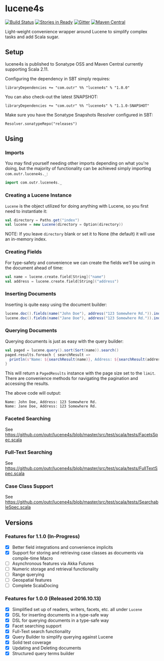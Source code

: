 # lucene4s

[![Build Status](https://travis-ci.org/outr/lucene4s.svg?branch=master)](https://travis-ci.org/outr/lucene4s)
[![Stories in Ready](https://badge.waffle.io/outr/lucene4s.png?label=ready&title=Ready)](https://waffle.io/outr/lucene4s)
[![Gitter](https://badges.gitter.im/Join%20Chat.svg)](https://gitter.im/outr/lucene4s)
[![Maven Central](https://img.shields.io/maven-central/v/com.outr/lucene4s_2.11.svg)](https://maven-badges.herokuapp.com/maven-central/com.outr/lucene4s_2.11)

Light-weight convenience wrapper around Lucene to simplify complex tasks and add Scala sugar.

## Setup

lucene4s is published to Sonatype OSS and Maven Central currently supporting Scala 2.11.

Configuring the dependency in SBT simply requires:

```
libraryDependencies += "com.outr" %% "lucene4s" % "1.0.0"
```

You can also check-out the latest SNAPSHOT:

```
libraryDependencies += "com.outr" %% "lucene4s" % "1.1.0-SNAPSHOT"
```

Make sure you have the Sonatype Snapshots Resolver configured in SBT:

```
Resolver.sonatypeRepo("releases")
```

## Using

### Imports

You may find yourself needing other imports depending on what you're doing, but the majority of functionality can be
achieved simply importing `com.outr.lucene4s._`:

```scala
import com.outr.lucene4s._
```

### Creating a Lucene Instance

`Lucene` is the object utilized for doing anything with Lucene, so you first need to instantiate it:

```scala
val directory = Paths.get("index")
val lucene = new Lucene(directory = Option(directory))
```

NOTE: If you leave `directory` blank or set it to None (the default) it will use an in-memory index. 

### Creating Fields

For type-safety and convenience we can create the fields we'll be using in the document ahead of time:

```scala
val name = lucene.create.field[String]("name")
val address = lucene.create.field[String]("address")
```

### Inserting Documents

Inserting is quite easy using the document builder:

```scala
lucene.doc().fields(name("John Doe"), address("123 Somewhere Rd.")).index()
lucene.doc().fields(name("Jane Doe"), address("123 Somewhere Rd.")).index()
```

### Querying Documents

Querying documents is just as easy with the query builder:

```scala
val paged = lucene.query().sort(Sort(name)).search()
paged.results.foreach { searchResult =>
  println(s"Name: ${searchResult(name)}, Address: ${searchResult(address)}")
}
```

This will return a `PagedResults` instance with the page size set to the `limit`. There are convenience methods for
navigating the pagination and accessing the results.

The above code will output:

```
Name: John Doe, Address: 123 Somewhere Rd.
Name: Jane Doe, Address: 123 Somewhere Rd.
```

### Faceted Searching

See https://github.com/outr/lucene4s/blob/master/src/test/scala/tests/FacetsSpec.scala

### Full-Text Searching

See https://github.com/outr/lucene4s/blob/master/src/test/scala/tests/FullTextSpec.scala

### Case Class Support

See https://github.com/outr/lucene4s/blob/master/src/test/scala/tests/SearchableSpec.scala

## Versions

### Features for 1.1.0 (In-Progress)

* [X] Better field integrations and convenience implicits
* [X] Support for storing and retrieving case classes as documents via compile-time Macro
* [ ] Asynchronous features via Akka Futures
* [ ] Numeric storage and retrieval functionality
* [ ] Range querying
* [ ] Geospatial features
* [ ] Complete ScalaDocing

### Features for 1.0.0 (Released 2016.10.13)

* [X] Simplified set up of readers, writers, facets, etc. all under `Lucene`
* [X] DSL for inserting documents in a type-safe way
* [X] DSL for querying documents in a type-safe way
* [X] Facet searching support
* [X] Full-Text search functionality
* [X] Query Builder to simplify querying against Lucene
* [X] Solid test coverage
* [X] Updating and Deleting documents
* [X] Structured query terms builder